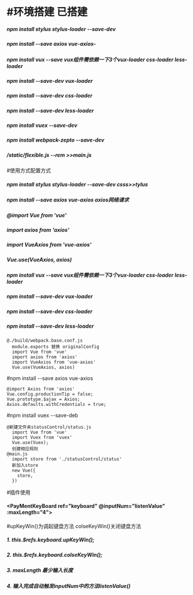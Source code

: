 
# #环境搭建  已搭建
#####   npm install stylus stylus-loader --save-dev
#####   npm install --save axios vue-axios- 
#####   npm install vux --save                     vux组件需依赖一下3个vux-loader css-loader less-loader
#####   npm install --save-dev vux-loader
#####   npm install --save-dev css-loader
#####   npm install --save-dev less-loader
#####   npm install vuex --save-dev
#####   npm install webpack-zepto --save-dev
#####   /static/flexible.js --rem  >>main.js

  #使用方式配置方式
#####   npm install stylus stylus-loader --save-dev   csss>>tylus
#####   npm install --save axios vue-axios            axios网络请求
#####   @import Vue from 'vue'
  
#####   import axios from 'axios'
#####   import VueAxios from 'vue-axios'
#####   Vue.use(VueAxios, axios)
  
#####   npm install vux --save                        vux组件需依赖一下3个vux-loader css-loader less-loader
#####   npm install --save-dev vux-loader
#####   npm install --save-dev css-loader
#####   npm install --save-dev less-loader
  
    @./build/webpack.base.conf.js
      module.exports 替换 originalConfig
      import Vue from 'vue'
      import axios from 'axios'
      import VueAxios from 'vue-axios'
      Vue.use(VueAxios, axios)

  #npm install --save axios vue-axios
  
    @import Axios from 'axios'
    Vue.config.productionTip = false;
    Vue.prototype.$ajax = Axios;
    Axios.defaults.withCredentials = true;
	
  #npm install vuex --save-deb
  
    @新建文件夹statusControl/status.js
      import Vue from 'vue'
      import Vuex from 'vuex'
      Vue.use(Vuex);
      创建相应规则
    @main.js
      import store from './statusControl/status'
      新加入store
      new Vue({
        store,
      })
	  
	  
#插件使用

####   <PayMentKeyBoard ref="keyboard" @inputNum="listenValue" :maxLength="4"></PayMentKeyBoard>
  #upKeyWin()为调起键盘方法   colseKeyWin()关闭键盘方法
#####     1. this.$refs.keyboard.upKeyWin(); 
#####     2. this.$refs.keyboard.colseKeyWin();
#####     3. maxLength 最少输入长度
#####     4. 输入完成自动触发inputNum中的方法listenValue()